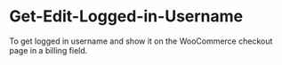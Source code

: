 # Get-Edit-Logged-in-Username
To get logged in username and show it on the WooCommerce checkout page in a billing field.
